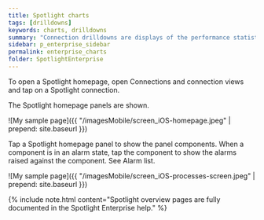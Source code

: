 ```yaml
---
title: Spotlight charts
tags: [drilldowns]
keywords: charts, drilldowns
summary: "Connection drilldowns are displays of the performance statistics for a single monitored connection tailored to the connection type. Charts, an element of the display, show data as a graphical image."
sidebar: p_enterprise_sidebar
permalink: enterprise_charts
folder: SpotlightEnterprise
---
```


To open a Spotlight homepage, open Connections and connection views and tap on a Spotlight connection.

The Spotlight homepage panels are shown.

![My sample page]({{ "/imagesMobile/screen_iOS-homepage.jpeg" | prepend: site.baseurl }})

Tap a Spotlight homepage panel to show the panel components. When a component is in an alarm state, tap the component to show the alarms raised against the component. See Alarm list.

![My sample page]({{ "/imagesMobile/screen_iOS-processes-screen.jpeg" | prepend: site.baseurl }})


{% include note.html content="Spotlight overview pages are fully documented in the Spotlight Enterprise help." %}
